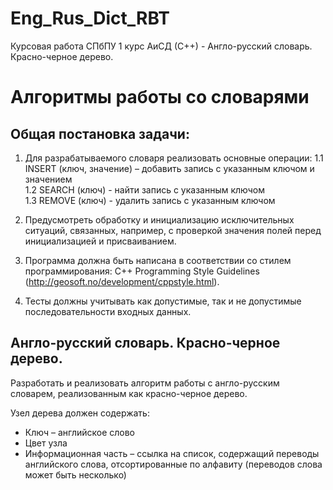 # Eng_Rus_Dict_RBT
 Курсовая работа СПбПУ 1 курс АиСД (С++) - Англо-русский словарь. Красно-черное дерево.

# Алгоритмы работы со словарями

## Общая постановка задачи:

1. Для разрабатываемого словаря реализовать основные операции:
   1.1 INSERT (ключ, значение) – добавить запись с указанным ключом и значением  
   1.2 SEARCH (ключ) - найти запись с указанным ключом  
   1.3 REMOVE (ключ) - удалить запись с указанным ключом  

2. Предусмотреть обработку и инициализацию исключительных ситуаций, связанных, например, с проверкой значения полей перед инициализацией и присваиванием.

3. Программа должна быть написана в соответствии со стилем программирования: C++ Programming Style Guidelines (http://geosoft.no/development/cppstyle.html).

4. Тесты должны учитывать как допустимые, так и не допустимые последовательности входных данных.

## Англо-русский словарь. Красно-черное дерево.

Разработать и реализовать алгоритм работы с англо-русским словарем, реализованным как красно-черное дерево.

Узел дерева должен содержать:
- Ключ – английское слово
- Цвет узла
- Информационная часть – ссылка на список, содержащий переводы английского слова, отсортированные по алфавиту (переводов слова может быть несколько)
